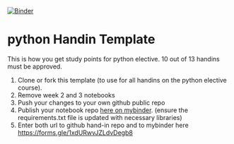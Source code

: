 [![Binder](https://mybinder.org/badge_logo.svg)](https://mybinder.org/v2/gh/sebbergo/python_handin_template/HEAD)
# python Handin Template
This is how you get study points for python elective. 10 out of 13 handins must be approved.
1. Clone or fork this template (to use for all handins on the python elective course).
2. Remove week 2 and 3 notebooks
3. Push your changes to your own github public repo
5. Publish your notebook repo [here on mybinder](https://mybinder.org/). (ensure the requirements.txt file is updated with necessary libraries)
6. Enter both url to github hand-in repo and to mybinder here https://forms.gle/1xdURwvJZLdvDegb8

